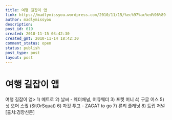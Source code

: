 ```yaml
---
title: 여행 길잡이 앱
link: https://madlymissyou.wordpress.com/2010/11/15/%ec%97%ac%ed%96%89-%ea%b8%b8%ec%9e%a1%ec%9d%b4-%ec%95%b1/
author: madlymissyou
description: 
post_id: 619
created: 2010-11-15 03:42:30
created_gmt: 2010-11-14 18:42:30
comment_status: open
status: publish
post_type: post
layout: post
---
```


# 여행 길잡이 앱

여행 길잡이 앱> 1) 메트로 2) 날씨 - 웨더채널, 어큐웨더 3) 포켓 머니 4) 구글 어스 5) 싯 오어 스퀏 (SitOrSquat) 6) 자갓 투고 - ZAGAT to go 7) 론리 플래닛 8) 트립 저널 [출처:경향신문]